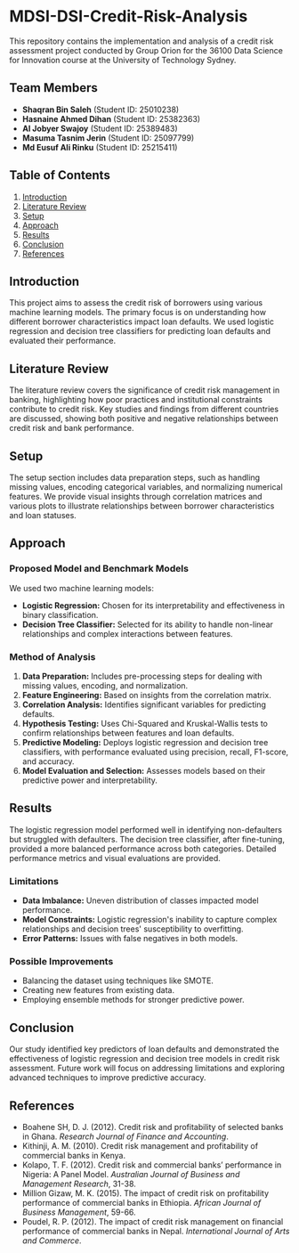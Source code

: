 # MDSI-DSI-Credit-Risk-Analysis


This repository contains the implementation and analysis of a credit risk assessment project conducted by Group Orion for the 36100 Data Science for Innovation course at the University of Technology Sydney.

## Team Members
- **Shaqran Bin Saleh** (Student ID: 25010238)
- **Hasnaine Ahmed Dihan** (Student ID: 25382363)
- **Al Jobyer Swajoy** (Student ID: 25389483)
- **Masuma Tasnim Jerin** (Student ID: 25097799)
- **Md Eusuf Ali Rinku** (Student ID: 25215411)

## Table of Contents
1. [Introduction](#introduction)
2. [Literature Review](#literature-review)
3. [Setup](#setup)
4. [Approach](#approach)
5. [Results](#results)
6. [Conclusion](#conclusion)
7. [References](#references)

## Introduction
This project aims to assess the credit risk of borrowers using various machine learning models. The primary focus is on understanding how different borrower characteristics impact loan defaults. We used logistic regression and decision tree classifiers for predicting loan defaults and evaluated their performance.

## Literature Review
The literature review covers the significance of credit risk management in banking, highlighting how poor practices and institutional constraints contribute to credit risk. Key studies and findings from different countries are discussed, showing both positive and negative relationships between credit risk and bank performance.

## Setup
The setup section includes data preparation steps, such as handling missing values, encoding categorical variables, and normalizing numerical features. We provide visual insights through correlation matrices and various plots to illustrate relationships between borrower characteristics and loan statuses.

## Approach
### Proposed Model and Benchmark Models
We used two machine learning models:
- **Logistic Regression:** Chosen for its interpretability and effectiveness in binary classification.
- **Decision Tree Classifier:** Selected for its ability to handle non-linear relationships and complex interactions between features.

### Method of Analysis
1. **Data Preparation:** Includes pre-processing steps for dealing with missing values, encoding, and normalization.
2. **Feature Engineering:** Based on insights from the correlation matrix.
3. **Correlation Analysis:** Identifies significant variables for predicting defaults.
4. **Hypothesis Testing:** Uses Chi-Squared and Kruskal-Wallis tests to confirm relationships between features and loan defaults.
5. **Predictive Modeling:** Deploys logistic regression and decision tree classifiers, with performance evaluated using precision, recall, F1-score, and accuracy.
6. **Model Evaluation and Selection:** Assesses models based on their predictive power and interpretability.

## Results
The logistic regression model performed well in identifying non-defaulters but struggled with defaulters. The decision tree classifier, after fine-tuning, provided a more balanced performance across both categories. Detailed performance metrics and visual evaluations are provided.

### Limitations
- **Data Imbalance:** Uneven distribution of classes impacted model performance.
- **Model Constraints:** Logistic regression's inability to capture complex relationships and decision trees' susceptibility to overfitting.
- **Error Patterns:** Issues with false negatives in both models.

### Possible Improvements
- Balancing the dataset using techniques like SMOTE.
- Creating new features from existing data.
- Employing ensemble methods for stronger predictive power.

## Conclusion
Our study identified key predictors of loan defaults and demonstrated the effectiveness of logistic regression and decision tree models in credit risk assessment. Future work will focus on addressing limitations and exploring advanced techniques to improve predictive accuracy.

## References
- Boahene SH, D. J. (2012). Credit risk and profitability of selected banks in Ghana. *Research Journal of Finance and Accounting*.
- Kithinji, A. M. (2010). Credit risk management and profitability of commercial banks in Kenya.
- Kolapo, T. F. (2012). Credit risk and commercial banks’ performance in Nigeria: A Panel Model. *Australian Journal of Business and Management Research*, 31-38.
- Million Gizaw, M. K. (2015). The impact of credit risk on profitability performance of commercial banks in Ethiopia. *African Journal of Business Management*, 59-66.
- Poudel, R. P. (2012). The impact of credit risk management on financial performance of commercial banks in Nepal. *International Journal of Arts and Commerce*.
